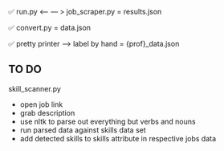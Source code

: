 ✅ run.py <— — > job_scraper.py = results.json

✅ convert.py = data.json

✅ pretty printer —> label by hand = {prof}_data.json



TO DO
---

skill_scanner.py
- open job link
- grab description
- use nltk to parse out everything but verbs and nouns
- run parsed data against skills data set
- add detected skills to skills attribute in respective jobs data
